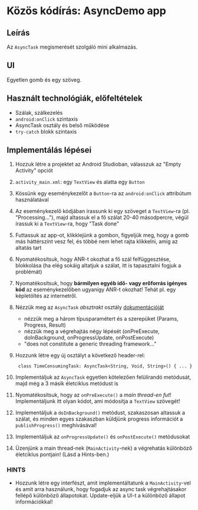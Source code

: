 # Közös kódírás: AsyncDemo app

## Leírás

Az `AsyncTask` megismerését szolgáló mini alkalmazás.

## UI

Egyetlen gomb és egy szöveg.

## Használt technológiák, előfeltételek

* Szálak, szálkezelés 
* `android:onClick` szintaxis
* AsyncTask osztály és belső működése
* `try-catch` blokk szintaxis

## Implementálás lépései

1. Hozzuk létre a projektet az Android Studioban, válasszuk az "Empty Activity" opciót
2. `activity_main.xml`: egy `TextView` és alatta egy `Button`
3. Kössünk egy eseménykezelőt a `Button`-ra az `android:onClick` attribútum használatával
4. Az eseménykezelő kódjában írassunk ki egy szöveget a `TextView`-ra (pl. "Processing..."), majd altassuk el a fő szálat 20-40 másodpercre, végül írassuk ki a `TextView`-ra, hogy "Task done"
5. Futtassuk az app-ot, klikklejünk a gombon, figyeljük meg, hogy a gomb más háttérszínt vesz fel, és többé nem lehet rajta klikkelni, amíg az altatás tart
6. Nyomatékosítsuk, hogy ANR-t okozhat a fő szál felfüggesztése, blokkolása (ha elég sokáig altatjuk a szálat, itt is tapasztalni fogjuk a problémát)
7. Nyomatékosítsuk, hogy **bármilyen egyéb idő- vagy erőforrás igényes kód** az eseménykezelőben ugyanígy ANR-t okozhat! Tehát pl. egy képletöltés az internetről.
8. Nézzük meg az `AsyncTask` *absztrakt* osztály [dokumentációját](https://developer.android.com/reference/android/os/AsyncTask)
    * nézzük meg a három típusparamétert és a szerepüket (Params, Progress, Result)
    * nézzük meg a végrehajtás négy lépését (onPreExecute, doInBackground, onProgressUpdate, onPostExecute)
    * "does not constitute a generic threading framework..."

9. Hozzunk létre egy új osztályt a következő header-rel:

        class TimeConsumingTask: AsyncTask<String, Void, String>() { ... }

10. Implementáljuk az `AsyncTask` egyetlen kötelezően felülírandó metódusát, majd még a 3 másik életciklus metódust is

11. Nyomatékosítsuk, hogy az `onPreExecute()` a *main thread-en fut*! Implementáljunk itt olyan kódot, ami módosítja a `TextView` szövegét!

12. Implementáljuk a `doInBackground()` metódust, szakaszosan altassuk a szálat, és minden egyes szakaszban küldjünk progress információt a `publishProgress()` meghívásával!

13. Implementáljuk az `onProgressUpdate()` és `onPostExecute()` metódusokat

14. Üzenjünk a main thread-nek (`MainActivity`-nek) a végrehatás különböző életciklus pontjain! (Lásd a Hints-ben.)


### HINTS

* Hozzunk létre egy interfészt, amit implementáltatunk a `MainActivity`-vel és amit arra használunk, hogy fogadjuk az async task végrehajtásakor fellépő különböző állapotokat. Update-eljük a UI-t a különböző állapot információkkal!